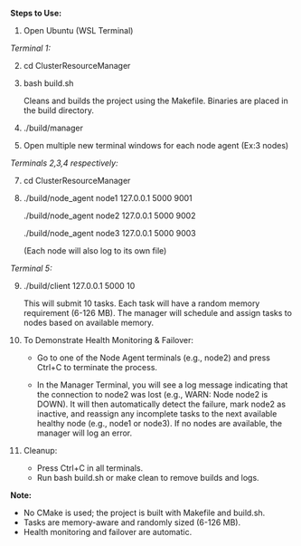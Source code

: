 **Steps to Use:**

1. Open Ubuntu (WSL Terminal)

*Terminal 1:*

2. cd ClusterResourceManager
3. bash build.sh
   
   Cleans and builds the project using the Makefile. Binaries are placed in the build directory.

5. ./build/manager
6. Open multiple new terminal windows for each node agent (Ex:3 nodes)

*Terminals 2,3,4 respectively:*

7. cd ClusterResourceManager
8. ./build/node_agent node1 127.0.0.1 5000 9001
   
   ./build/node_agent node2 127.0.0.1 5000 9002
   
   ./build/node_agent node3 127.0.0.1 5000 9003
   
   (Each node will also log to its own file)

*Terminal 5:*

9. ./build/client 127.0.0.1 5000 10
    
   This will submit 10 tasks. Each task will have a random memory requirement (6-126 MB). The manager will schedule and assign tasks to nodes based on available memory.

11. To Demonstrate Health Monitoring & Failover:
    - Go to one of the Node Agent terminals (e.g., node2) and press Ctrl+C to terminate the process.

    - In the Manager Terminal, you will see a log message indicating that the connection to node2 was lost (e.g., WARN: Node node2 is DOWN). It will then automatically detect the failure, mark node2 as inactive, and reassign any incomplete tasks to the next available healthy node (e.g., node1 or node3). If no nodes are available, the manager will log an error.

12. Cleanup:
    - Press Ctrl+C in all terminals.
    - Run bash build.sh or make clean to remove builds and logs.

**Note:**
- No CMake is used; the project is built with Makefile and build.sh.
- Tasks are memory-aware and randomly sized (6-126 MB).
- Health monitoring and failover are automatic.

